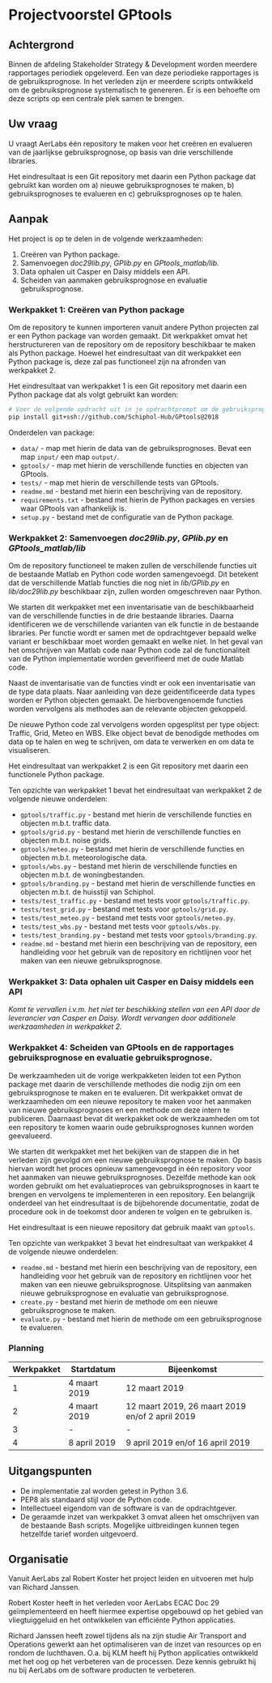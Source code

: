 # Projectvoorstel GPtools

## Achtergrond
Binnen de afdeling Stakeholder Strategy & Development worden meerdere rapportages periodiek opgeleverd. Een van deze periodieke rapportages is de gebruiksprognose. In het verleden zijn er meerdere scripts ontwikkeld om de gebruiksprognose systematisch te genereren. Er is een behoefte om deze scripts op een centrale plek samen te brengen.

## Uw vraag
U vraagt AerLabs één repository te maken voor het creëren en evalueren van de jaarlijkse gebruiksprognose, op basis van drie verschillende libraries.

Het eindresultaat is een Git repository met daarin een Python package dat gebruikt kan worden om a) nieuwe gebruiksprognoses te maken, b) gebruiksprognoses te evalueren en c) gebruiksprognoses op te halen.

## Aanpak

Het project is op te delen in de volgende werkzaamheden:

1. Creëren van Python package.
2. Samenvoegen _doc29lib.py_, _GPlib.py_ en _GPtools_matlab/lib_.
3. Data ophalen uit Casper en Daisy middels een API.
4. Scheiden van aanmaken gebruiksprognose en evaluatie gebruiksprognose.

### Werkpakket 1: Creëren van Python package

Om de repository te kunnen importeren vanuit andere Python projecten zal er een Python package van worden gemaakt. Dit werkpakket omvat het herstructureren van de repository om de repository beschikbaar te maken als Python package. Hoewel het eindresultaat van dit werkpakket een Python package is, deze zal pas functioneel zijn na afronden van werkpakket 2.

Het eindresultaat van werkpakket 1 is een Git repository met daarin een Python package dat als volgt gebruikt kan worden:
```bash
# Voer de volgende opdracht uit in je opdrachtprompt om de gebruiksprognose van 2018 te installeren. 
pip install git+ssh://github.com/Schiphol-Hub/GPtools@2018
```

Onderdelen van package:

- `data/` - map met hierin de data van de gebruiksprognoses. Bevat een map `input/` een map `output/`.
- `gptools/` - map met hierin de verschillende functies en objecten van GPtools.
- `tests/` - map met hierin de verschillende tests van GPtools.
- `readme.md` - bestand met hierin een beschrijving van de repository.
- `requirements.txt` - bestand met hierin de Python packages en versies waar GPtools van afhankelijk is.
- `setup.py` - bestand met de configuratie van de Python package.


### Werkpakket 2: Samenvoegen _doc29lib.py_, _GPlib.py_ en _GPtools_matlab/lib_

Om de repository functioneel te maken zullen de verschillende functies uit de bestaande Matlab en Python code worden samengevoegd. Dit betekent dat de verschillende Matlab functies die nog niet in _lib/GPlib.py_ en _lib/doc29lib.py_ beschikbaar zijn, zullen worden omgeschreven naar Python.

We starten dit werkpakket met een inventarisatie van de beschikbaarheid van de verschillende functies in de drie bestaande libraries. Daarna identificeren we de verschillende varianten van elk functie in de bestaande libraries. Per functie wordt er samen met de opdrachtgever bepaald welke variant er beschikbaar moet worden gemaakt en welke niet. In het geval van het omschrijven van Matlab code naar Python code zal de functionaliteit van de Python implementatie worden geverifieerd met de oude Matlab code.

Naast de inventarisatie van de functies vindt er ook een inventarisatie van de type data plaats. Naar aanleiding van deze geidentificeerde data types worden er Python objecten gemaakt. De hierbovengenoemde functies worden vervolgens als methodes aan de relevante objecten gekoppeld.

De nieuwe Python code zal vervolgens worden opgesplitst per type object: Traffic, Grid, Meteo en WBS. Elke object bevat de benodigde methodes om data op te halen en weg te schrijven, om data te verwerken en om data te visualiseren.

Het eindresultaat van werkpakket 2 is een Git repository met daarin een functionele Python package.

Ten opzichte van werkpakket 1 bevat het eindresultaat van werkpakket 2 de volgende nieuwe onderdelen:

- `gptools/traffic.py` - bestand met hierin de verschillende functies en objecten m.b.t. traffic data. 
- `gptools/grid.py` - bestand met hierin de verschillende functies en objecten m.b.t. noise grids.
- `gptools/meteo.py` - bestand met hierin de verschillende functies en objecten m.b.t. meteorologische data.
- `gptools/wbs.py` - bestand met hierin de verschillende functies en objecten m.b.t. de woningbestanden.
- `gptools/branding.py` - bestand met hierin de verschillende functies en objecten m.b.t. de huisstijl van Schiphol.
- `tests/test_traffic.py` - bestand met tests voor `gptools/traffic.py`.
- `tests/test_grid.py` - bestand met tests voor `gptools/grid.py`.
- `tests/test_meteo.py` - bestand met tests voor `gptools/meteo.py`.
- `tests/test_wbs.py` - bestand met tests voor `gptools/wbs.py`.
- `tests/test_branding.py` - bestand met tests voor `gptools/branding.py`.
- `readme.md` - bestand met hierin een beschrijving van de repository, een handleiding voor het gebruik van de repository en richtlijnen voor het maken van een nieuwe gebruiksprognose.

### Werkpakket 3: Data ophalen uit Casper en Daisy middels een API

_Komt te vervallen i.v.m. het niet ter beschikking stellen van een API door de leverancier van Casper en Daisy. Wordt vervangen door additionele werkzaamheden in werkpakket 2._

### Werkpakket 4: Scheiden van GPtools en de rapportages gebruiksprognose en evaluatie gebruiksprognose.

De werkzaamheden uit de vorige werkpakketen leiden tot een Python package met daarin de verschillende methodes die nodig zijn om een gebruiksprognose te maken en te evalueren. Dit werkpakket omvat de werkzaamheden om een nieuwe repository te maken voor het aanmaken van nieuwe gebruiksprognoses en een methode om deze intern te publiceren. Daarnaast bevat dit werkpakket ook de werkzaamheden om tot een repository te komen waarin oude gebruiksprognoses kunnen worden geevalueerd.

We starten dit werkpakket met het bekijken van de stappen die in het verleden zijn gevolgd om een nieuwe gebruiksprognose te maken. Op basis hiervan wordt het proces opnieuw samengevoegd in één repository voor het aanmaken van nieuwe gebruiksprognoses. Dezelfde methode kan ook worden gebruikt om het evaluatieproces van gebruiksprognoses in kaart te brengen en vervolgens te implementeren in een repository. Een belangrijk onderdeel van het eindresultaat is de bijbehorende documentatie, zodat de procedure ook in de toekomst door anderen te volgen en te gebruiken is.     

Het eindresultaat is een nieuwe repository dat gebruik maakt van `gptools`.

Ten opzichte van werkpakket 3 bevat het eindresultaat van werkpakket 4 de volgende nieuwe onderdelen:

- `readme.md` - bestand met hierin een beschrijving van de repository, een handleiding voor het gebruik van de repository en richtlijnen voor het maken van een nieuwe gebruiksprognose. Uitsplitsing van aanmaken nieuwe gebruiksprognose en evaluatie van gebruiksprognose.
- `create.py` -  bestand met hierin de methode om een nieuwe gebruiksprognose te maken.
- `evaluate.py` - bestand met hierin de methode om een gebruiksprognose te evalueren.

### Planning

|Werkpakket|Startdatum|Bijeenkomst|
|---|---|---|
|1|4 maart 2019|12 maart 2019|
|2|4 maart 2019|12 maart 2019, 26 maart 2019 en/of 2 april 2019|
|3|-|-|
|4|8 april 2019|9 april 2019 en/of 16 april 2019|

## Uitgangspunten
- De implementatie zal worden getest in Python 3.6.
- PEP8 als standaard stijl voor de Python code.
- Intellectueel eigendom van de software is van de opdrachtgever.
- De geraamde inzet van werkpakket 3 omvat alleen het omschrijven van de bestaande Bash scripts. Mogelijke uitbreidingen kunnen tegen hetzelfde tarief worden uitgevoerd.   

## Organisatie
Vanuit AerLabs zal Robert Koster het project leiden en uitvoeren met hulp van Richard Janssen.

Robert Koster heeft in het verleden voor AerLabs ECAC Doc 29 geïmplementeerd en heeft hiermee expertise opgebouwd op het gebied van vliegtuiggeluid en het ontwikkelen van efficiënte Python applicaties.

Richard Janssen heeft zowel tijdens als na zijn studie Air Transport and Operations gewerkt aan het optimaliseren van de inzet van resources op en rondom de luchthaven. O.a. bij KLM heeft hij Python applicaties ontwikkeld met het oog op het verbeteren van de processen. Deze kennis gebruikt hij nu bij AerLabs om de software producten te verbeteren.

